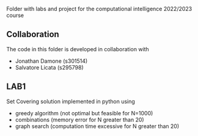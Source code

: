 Folder with labs and project for the computational intelligence 2022/2023 course
## Collaboration
The code in this folder is developed in collaboration with  
- Jonathan Damone (s301514)
- Salvatore Licata (s295798)
## LAB1
Set Covering solution implemented in python using 
- greedy algorithm (not optimal but feasible for N=1000)
- combinations (memory error for N greater than 20)
- graph search (computation time excessive for N greater than 20)
